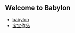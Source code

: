 ## Welcome to Babylon


- [babylon](http://babylon.tslow.cn)
- [宝宝作品](https://taojy123.github.io/babylon/gallery)

